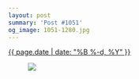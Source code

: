 ```yaml
---
layout: post
summary: 'Post #1051'
og_image: 1051-1280.jpg
---
```


<div class="post">
 <time>
  <a href="/1051">
   {{ page.date | date: "%B %-d, %Y" }}
  </a>
 </time>
 <a href="/1051">
  <figure data-taken="12/7/2019">
   <img sizes="(min-width: 700px) 50vw, calc(100vw - 2rem)" src="{{ site.assets_url }}/1051-640.jpg" srcset="{{ site.assets_url }}/1051-320.jpg 320w, {{ site.assets_url }}/1051-640.jpg 640w, {{ site.assets_url }}/1051-960.jpg 960w, {{ site.assets_url }}/1051-1280.jpg 1280w"/>
  </figure>
 </a>
</div>

